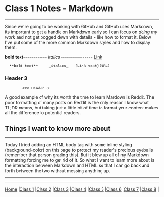 # Class 1 Notes - Markdown
---
Since we're going to be working with GitHub and GitHub uses Markdown, its important to get a handle on Markdown early so I can focus on *doing my work* and not get bogged down with details - like how to format it. Below I've put some of the more common Markdown styles and how to display them. 

**bold text**------------    _italics_ ----------------   [Link](tyler-bennett52.github.io/readingnotes)
      
      **bold text**     _italics_   [Link text}(URL)
      
### Header 3
            ### Header 3
 
A good example of why its worth the time to learn Mardown is Reddit. The poor formatting of many posts on Reddit is the only reason I know what TL;DR means, but taking just a little bit of time to format your content makes all the difference to potential readers.

## Things I want to know more about
---
Today I tried adding an HTML body tag with some inline styling (background-color) on this page to protect my reader's precious eyeballs (remember that person grading this). But it blew up all of my Markdown formatting forcing me to get rid of it. So what I want to learn more about is the interaction between Markdown and HTML so that I can go back and forth between the two without messing anything up. 

---
---

[Home](https://tyler-bennett52.github.io/reading-notes) |[Class 1](https://tyler-bennett52.github.io/reading-notes/class1) |[Class 2](https://tyler-bennett52.github.io/reading-notes/class2) |[Class 3](https://tyler-bennett52.github.io/reading-notes/class3) |[Class 4](https://tyler-bennett52.github.io/reading-notes/class4) |[Class 5](https://tyler-bennett52.github.io/reading-notes/class5) |[Class 6](https://tyler-bennett52.github.io/reading-notes/class6) |[Class 7](https://tyler-bennett52.github.io/reading-notes/class7) |[Class 8](https://tyler-bennett52.github.io/reading-notes/class8) |
